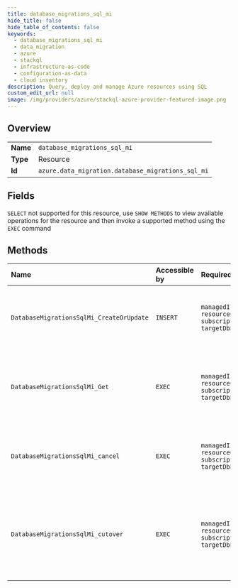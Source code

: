 ```yaml
---
title: database_migrations_sql_mi
hide_title: false
hide_table_of_contents: false
keywords:
  - database_migrations_sql_mi
  - data_migration
  - azure    
  - stackql
  - infrastructure-as-code
  - configuration-as-data
  - cloud inventory
description: Query, deploy and manage Azure resources using SQL
custom_edit_url: null
image: /img/providers/azure/stackql-azure-provider-featured-image.png
---
```

  
    

## Overview
<table><tbody>
<tr><td><b>Name</b></td><td><code>database_migrations_sql_mi</code></td></tr>
<tr><td><b>Type</b></td><td>Resource</td></tr>
<tr><td><b>Id</b></td><td><code>azure.data_migration.database_migrations_sql_mi</code></td></tr>
</tbody></table>

## Fields
`SELECT` not supported for this resource, use `SHOW METHODS` to view available operations for the resource and then invoke a supported method using the `EXEC` command  
## Methods
| Name | Accessible by | Required Params | Description |
|:-----|:--------------|:----------------|:------------|
| `DatabaseMigrationsSqlMi_CreateOrUpdate` | `INSERT` | `managedInstanceName, resourceGroupName, subscriptionId, targetDbName` | Create a new database migration to a given SQL Managed Instance. |
| `DatabaseMigrationsSqlMi_Get` | `EXEC` | `managedInstanceName, resourceGroupName, subscriptionId, targetDbName` | Retrieve the specified database migration for a given SQL Managed Instance. |
| `DatabaseMigrationsSqlMi_cancel` | `EXEC` | `managedInstanceName, resourceGroupName, subscriptionId, targetDbName` | Stop in-progress database migration to SQL Managed Instance. |
| `DatabaseMigrationsSqlMi_cutover` | `EXEC` | `managedInstanceName, resourceGroupName, subscriptionId, targetDbName` | Initiate cutover for in-progress online database migration to SQL Managed Instance. |
